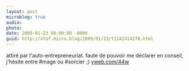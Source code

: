 ```yaml
---
layout: post
microblog: true
audio: 
photo: 
date: 2009-01-23 00:00:00 -0000
guid: http://xtof.micro.blog/2009/01/23/t1142414270.html
---
```

attiré par l'auto-entrepreneuriat. faute de pouvoir me déclarer en conseil,  j'hésite entre #mage ou #sorcier ;) [yweb.com/44w](http://yweb.com/44w)
